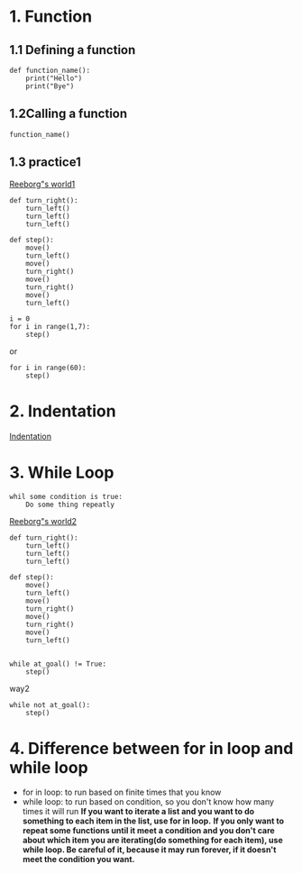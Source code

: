 # 1. Function 
## 1.1 Defining a function
```
def function_name():
    print("Hello")
    print("Bye")
```
## 1.2Calling a function 
```
function_name()
```
## 1.3 practice1 
[Reeborg"s world1](https://reeborg.ca/reeborg.html?lang=en&mode=python&menu=worlds%2Fmenus%2Freeborg_intro_en.json&name=Hurdle%201&url=worlds%2Ftutorial_en%2Fhurdle1.json)
```
def turn_right():
    turn_left()
    turn_left()
    turn_left()

def step():
    move()
    turn_left()
    move()
    turn_right()
    move()
    turn_right()
    move()
    turn_left()

i = 0    
for i in range(1,7):
    step()
```
or 
```
for i in range(60):
    step()
```
# 2. Indentation 
 [Indentation](https://peps.python.org/pep-0008/)
 
# 3. While Loop
```
whil some condition is true: 
    Do some thing repeatly
```
[Reeborg"s world2](https://reeborg.ca/reeborg.html?lang=en&mode=python&menu=worlds%2Fmenus%2Freeborg_intro_en.json&name=Hurdle%202&url=worlds%2Ftutorial_en%2Fhurdle2.json)
```
def turn_right():
    turn_left()
    turn_left()
    turn_left()

def step():
    move()
    turn_left()
    move()
    turn_right()
    move()
    turn_right()
    move()
    turn_left()

   
while at_goal() != True: 
    step()
```   
way2
```
while not at_goal(): 
    step()
```
# 4. Difference between for in loop and while loop 
* for in loop: to run based on finite times that you know 
* while loop: to run based on condition, so you don't know how many times it will run 
**If you want to iterate a list and you want to do something to each item in the list, use for in loop.**
**If you only want to repeat some functions until it meet a condition and you don't care about which item you are iterating(do something for each item), use while loop. Be careful of it, because it may run forever, if it doesn't meet the condition you want.**
